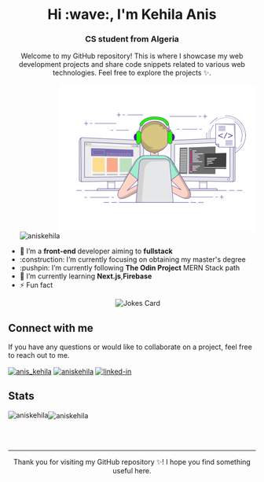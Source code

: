 <h1 align="center">Hi :wave:, I'm Kehila Anis</h1>
<h3 align="center">CS student from Algeria</h3>
<p align="center">Welcome to my GitHub repository! This is where I showcase my web development projects and share code snippets related to various web technologies. Feel free to explore the projects ✨.</p>
<img align="right" alt="Coding" width="400" src="https://raw.githubusercontent.com/devSouvik/devSouvik/master/gif3.gif" />
<ul>
<p align="left"> <img src="https://komarev.com/ghpvc/?username=aniskehila&label=Profile%20views&color=0e75b6&style=flat" alt="aniskehila" /> </p>
  <li>🔭 I’m a <strong> front-end </strong> developer aiming to <strong>fullstack</strong></li>
  <li>:construction: I’m currently focusing on obtaining my master's degree</li>
  <li>:pushpin: I’m currently following <strong>The Odin Project</strong> MERN Stack path </li>
  <li>🌱 I’m currently learning <strong>Next.js</strong>,<strong>Firebase</strong> </li>
  <li>⚡ Fun fact
    <p align="center"><img src="https://readme-jokes.vercel.app/api?hideBorder" alt="Jokes Card" /></p>
   </li>
</ul>

<!--
**AnisKehila/AnisKehila** is a ✨ _special_ ✨ repository because its `README.md` (this file) appears on your GitHub profile.

Here are some ideas to get you started:

- 
- 👯 I’m looking to collaborate on ...
- 🤔 I’m looking for help with ...
- 💬 Ask me about ...
- 📫 How to reach me: ...
- 😄 Pronouns: ...
-->
  
<h2 align="left">Connect with me</h3>
<p>If you have any questions or would like to collaborate on a project, feel free to reach out to me.</p>
<p align="left">
  <a href="https://instagram.com/anis_kehila" target="blank"><img align="center" src="https://raw.githubusercontent.com/rahuldkjain/github-profile-readme-generator/master/src/images/icons/Social/instagram.svg" alt="anis_kehila" height="30" width="40" /></a>
  <a href="https://www.leetcode.com/aniskehila" target="blank"><img align="center" src="https://raw.githubusercontent.com/rahuldkjain/github-profile-readme-generator/master/src/images/icons/Social/leet-code.svg" alt="aniskehila" height="30" width="40" /></a>
  <a href="https://linkedin.com/in/anis-kehila/" target="_blank">
  <img align="center" src="https://raw.githubusercontent.com/rahuldkjain/github-profile-readme-generator/master/src/images/icons/Social/linked-in-alt.svg" alt="linked-in" height="30" width="40" />            </a>
</p>
<h2 align="left">Stats</h3>
<p><img align="left" src="https://github-readme-stats.vercel.app/api/top-langs?username=aniskehila&show_icons=true&locale=en&layout=compact&theme=tokyonight" alt="aniskehila" /></p>
<p><img align="center" src="https://github-readme-streak-stats.herokuapp.com/?user=aniskehila&theme=tokyonight" alt="aniskehila" /></p>
<br/>
<br/>
<hr/>
<p align="center">Thank you for visiting my GitHub repository ✨! I hope you find something useful here.</p>
